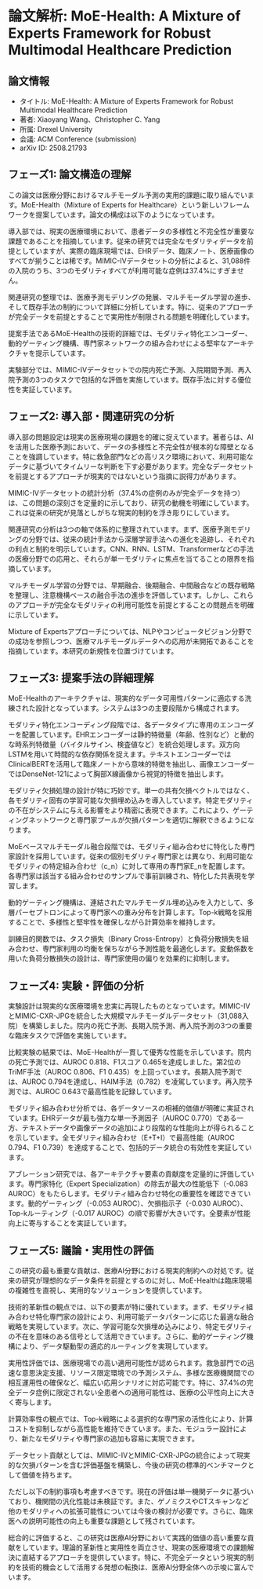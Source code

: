 # 論文解析: MoE-Health: A Mixture of Experts Framework for Robust Multimodal Healthcare Prediction

## 論文情報
- タイトル: MoE-Health: A Mixture of Experts Framework for Robust Multimodal Healthcare Prediction
- 著者: Xiaoyang Wang、Christopher C. Yang
- 所属: Drexel University
- 会議: ACM Conference (submission)
- arXiv ID: 2508.21793

## フェーズ1: 論文構造の理解

この論文は医療分野におけるマルチモーダル予測の実用的課題に取り組んでいます。MoE-Health（Mixture of Experts for Healthcare）という新しいフレームワークを提案しています。論文の構成は以下のようになっています。

導入部では、現実の医療環境において、患者データの多様性と不完全性が重要な課題であることを指摘しています。従来の研究では完全なモダリティデータを前提としていますが、実際の臨床現場では、EHRデータ、臨床ノート、医療画像のすべてが揃うことは稀です。MIMIC-IVデータセットの分析によると、31,088件の入院のうち、3つのモダリティすべてが利用可能な症例は37.4%にすぎません。

関連研究の整理では、医療予測モデリングの発展、マルチモーダル学習の進歩、そして既存手法の制約について詳細に分析しています。特に、従来のアプローチが完全データを前提とすることで実用性が制限される問題を明確化しています。

提案手法であるMoE-Healthの技術的詳細では、モダリティ特化エンコーダー、動的ゲーティング機構、専門家ネットワークの組み合わせによる堅牢なアーキテクチャを提示しています。

実験部分では、MIMIC-IVデータセットでの院内死亡予測、入院期間予測、再入院予測の3つのタスクで包括的な評価を実施しています。既存手法に対する優位性を実証しています。

## フェーズ2: 導入部・関連研究の分析

導入部の問題設定は現実の医療現場の課題を的確に捉えています。著者らは、AIを活用した医療予測において、データの多様性と不完全性が根本的な障壁となることを強調しています。特に救急部門などの高リスク環境において、利用可能なデータに基づいてタイムリーな判断を下す必要があります。完全なデータセットを前提とするアプローチが現実的ではないという指摘に説得力があります。

MIMIC-IVデータセットの統計分析（37.4%の症例のみが完全データを持つ）は、この問題の深刻さを定量的に示しており、研究の動機を明確にしています。これは従来の研究が見落としがちな現実的制約を浮き彫りにしています。

関連研究の分析は3つの軸で体系的に整理されています。まず、医療予測モデリングの分野では、従来の統計手法から深層学習手法への進化を追跡し、それぞれの利点と制約を明示しています。CNN、RNN、LSTM、Transformerなどの手法の医療分野での応用と、それらが単一モダリティに焦点を当てることの限界を指摘しています。

マルチモーダル学習の分野では、早期融合、後期融合、中間融合などの既存戦略を整理し、注意機構ベースの融合手法の進歩を評価しています。しかし、これらのアプローチが完全なモダリティの利用可能性を前提とすることの問題点を明確に示しています。

Mixture of Expertsアプローチについては、NLPやコンピュータビジョン分野での成功を参照しつつ、医療マルチモーダルデータへの応用が未開拓であることを指摘しています。本研究の新規性を位置づけています。

## フェーズ3: 提案手法の詳細理解

MoE-Healthのアーキテクチャは、現実的なデータ可用性パターンに適応する洗練された設計となっています。システムは3つの主要段階から構成されます。

モダリティ特化エンコーディング段階では、各データタイプに専用のエンコーダーを配置しています。EHRエンコーダーは静的特徴量（年齢、性別など）と動的な時系列特徴量（バイタルサイン、検査値など）を統合処理します。双方向LSTMを用いて時間的な依存関係を捉えます。テキストエンコーダーではClinicalBERTを活用して臨床ノートから意味的特徴を抽出し、画像エンコーダーではDenseNet-121によって胸部X線画像から視覚的特徴を抽出します。

モダリティ欠損処理の設計が特に巧妙です。単一の共有欠損ベクトルではなく、各モダリティ固有の学習可能な欠損埋め込みを導入しています。特定モダリティの不在がシステムに与える影響をより精密に表現できます。これにより、ゲーティングネットワークと専門家プールが欠損パターンを適切に解釈できるようになります。

MoEベースマルチモーダル融合段階では、モダリティ組み合わせに特化した専門家設計を採用しています。従来の個別モダリティ専門家とは異なり、利用可能なモダリティの特定組み合わせ（c_n）に対して専用の専門家E_nを配置します。各専門家は該当する組み合わせのサンプルで事前訓練され、特化した共表現を学習します。

動的ゲーティング機構は、連結されたマルチモーダル埋め込みを入力として、多層パーセプトロンによって専門家への重み分布を計算します。Top-k戦略を採用することで、多様性と堅牢性を確保しながら計算効率を維持します。

訓練目的関数では、タスク損失（Binary Cross-Entropy）と負荷分散損失を組み合わせ、専門家利用の均衡を保ちながら予測性能を最適化します。変動係数を用いた負荷分散損失の設計は、専門家使用の偏りを効果的に抑制します。

## フェーズ4: 実験・評価の分析

実験設計は現実的な医療環境を忠実に再現したものとなっています。MIMIC-IVとMIMIC-CXR-JPGを統合した大規模マルチモーダルデータセット（31,088入院）を構築しました。院内の死亡予測、長期入院予測、再入院予測の3つの重要な臨床タスクで評価を実施しています。

比較実験の結果では、MoE-Healthが一貫して優秀な性能を示しています。院内の死亡予測では、AUROC 0.818、F1スコア 0.465を達成しました。第2位のTriMF手法（AUROC 0.806、F1 0.435）を上回っています。長期入院予測では、AUROC 0.794を達成し、HAIM手法（0.782）を凌駕しています。再入院予測では、AUROC 0.643で最高性能を記録しています。

モダリティ組み合わせ分析では、各データソースの相補的価値が明確に実証されています。EHRデータが最も強力な単一予測因子（AUROC 0.770）である一方、テキストデータや画像データの追加により段階的な性能向上が得られることを示しています。全モダリティ組み合わせ（E+T+I）で最高性能（AUROC 0.794、F1 0.739）を達成することで、包括的データ統合の有効性を実証しています。

アブレーション研究では、各アーキテクチャ要素の貢献度を定量的に評価しています。専門家特化（Expert Specialization）の除去が最大の性能低下（-0.083 AUROC）をもたらします。モダリティ組み合わせ特化の重要性を確認できています。動的ゲーティング（-0.053 AUROC）、欠損指示子（-0.030 AUROC）、Top-kルーティング（-0.017 AUROC）の順で影響が大きいです。全要素が性能向上に寄与することを実証しています。

## フェーズ5: 議論・実用性の評価

この研究の最も重要な貢献は、医療AI分野における現実的制約への対処です。従来の研究が理想的なデータ条件を前提とするのに対し、MoE-Healthは臨床現場の複雑性を直視し、実用的なソリューションを提供しています。

技術的革新性の観点では、以下の要素が特に優れています。まず、モダリティ組み合わせ特化専門家の設計により、利用可能データパターンに応じた最適な融合戦略を実現しています。次に、学習可能な欠損埋め込みにより、特定モダリティの不在を意味のある信号として活用できています。さらに、動的ゲーティング機構により、データ駆動型の適応的ルーティングを実現しています。

実用性評価では、医療現場での高い適用可能性が認められます。救急部門での迅速な意思決定支援、リソース限定環境での予測システム、多様な医療機関間での相互運用性の確保など、幅広い応用シナリオに対応可能です。特に、37.4%の完全データ症例に限定されない全患者への適用可能性は、医療の公平性向上に大きく寄与します。

計算効率性の観点では、Top-k戦略による選択的な専門家の活性化により、計算コストを抑制しながら高性能を維持できています。また、モジュラー設計により、新たなモダリティや専門家の追加も容易に実現できます。

データセット貢献としては、MIMIC-IVとMIMIC-CXR-JPGの統合によって現実的な欠損パターンを含む評価基盤を構築し、今後の研究の標準的ベンチマークとして価値を持ちます。

ただし以下の制約事項も考慮すべきです。現在の評価は単一機関データに基づいており、機関間の汎化性能は未検証です。また、ゲノミクスやCTスキャンなど他のモダリティへの拡張可能性については今後の検討が必要です。さらに、臨床医への説明可能性の向上も重要な課題として残されています。

総合的に評価すると、この研究は医療AI分野において実践的価値の高い重要な貢献をしています。理論的革新性と実用性を両立させ、現実の医療環境での課題解決に直結するアプローチを提供しています。特に、不完全データという現実的制約を技術的機会として活用する発想の転換は、医療AI分野全体への示唆に富んでいます。